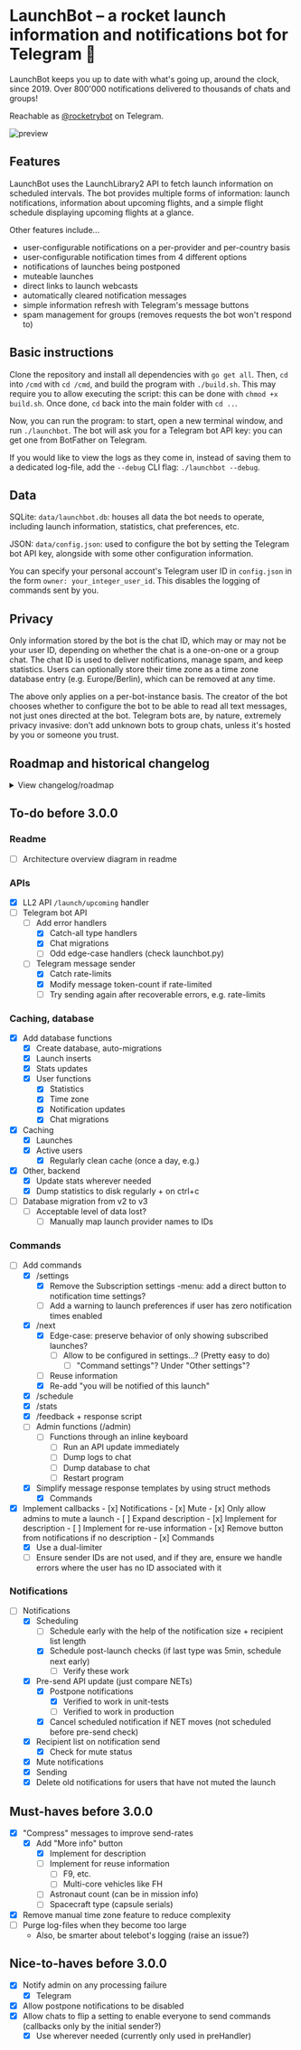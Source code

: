 # LaunchBot – a rocket launch information and notifications bot for Telegram 🚀
LaunchBot keeps you up to date with what's going up, around the clock, since 2019. Over 800'000 notifications delivered to thousands of chats and groups!

Reachable as [@rocketrybot](https://t.me/rocketrybot) on Telegram.

![preview](notification.png)

## Features
LaunchBot uses the LaunchLibrary2 API to fetch launch information on scheduled intervals. The bot provides multiple forms of information: launch notifications, information about upcoming flights, and a simple flight schedule displaying upcoming flights at a glance.

Other features include...
- user-configurable notifications on a per-provider and per-country basis
- user-configurable notification times from 4 different options
- notifications of launches being postponed
- muteable launches
- direct links to launch webcasts
- automatically cleared notification messages
- simple information refresh with Telegram's message buttons
- spam management for groups (removes requests the bot won't respond to)

## Basic instructions
Clone the repository and install all dependencies with `go get all`. Then, `cd` into `/cmd` with `cd /cmd`, and build the program with `./build.sh`. This may require you to allow executing the script: this can be done with `chmod +x build.sh`. Once done, `cd` back into the main folder with `cd ..`.

Now, you can run the program: to start, open a new terminal window, and run `./launchbot`. The bot will ask you for a Telegram bot API key: you can get one from BotFather on Telegram.

If you would like to view the logs as they come in, instead of saving them to a dedicated log-file, add the `--debug` CLI flag: `./launchbot --debug`.

## Data
SQLite: `data/launchbot.db`: houses all data the bot needs to operate, including launch information, statistics, chat preferences, etc.

JSON: `data/config.json`: used to configure the bot by setting the Telegram bot API key, alongside with some other configuration information.

You can specify your personal account's Telegram user ID in `config.json` in the form `owner: your_integer_user_id`. This disables the logging of commands sent by you.

## Privacy

Only information stored by the bot is the chat ID, which may or may not be your user ID, depending on whether the chat is a one-on-one or a group chat. The chat ID is used to deliver notifications, manage spam, and keep statistics. Users can optionally store their time zone as a time zone database entry (e.g. Europe/Berlin), which can be removed at any time.

The above only applies on a per-bot-instance basis. The creator of the bot chooses whether to configure the bot to be able to read all text messages, not just ones directed at the bot. Telegram bots are, by nature, extremely privacy invasive: don't add unknown bots to group chats, unless it's hosted by you or someone you trust.

## Roadmap and historical changelog

<details>
  <summary>View changelog/roadmap</summary>
  	
	## 1.0 / first implementation (November 2019)

	- ✅ implemented uncached API requests
	
	- ✅ implemented the request of next launch via a direct API call

	
	## 1.2 / basic features (December 2019)

	- ✅ implement /next using DB calls
	
	- ✅ implement support for SpaceX core information

	
	## 1.3 / user-facing features (January 2020)
	
	- ✅ add "next" and "previous" button(s) to /next command
	
	- ✅ add a mute button to notifications
	
	- ✅ update /notify to be more user friendly
	
	- ✅ implement /feedback
	
	- ✅ improve notification handling with the hold flag -> moving NETs and info text regarding them
	
	- ✅ change launch database index from tminus to net

	
	## 1.4 / basic improvements (February 2020 ->)

	- ✅ Notify users of a launch being postponed if a notification has already been sent
	
	- ✅ disable logging of text messages; how to do feedback? (log feedback messages in a global array?)
	
	- ✅ add tbd-field to launches, so schedule can only show certain launch dates (filter certain and uncertain with a button)
	
	- ✅ add location (i.e. state/country) below pad information (Florida, USA etc.)

	
	## 1.5 / user-facing features
	
	- ✅ delete older notification messages when a new one is sent
	
	- [ ] add a "more info"/"less info" button to /next and notification messages
	
	- ✅ add probability of launch and launch location, separate from mission name etc. with \n\n
	
	- ✅ allow users to set their own notifications (i.e. 24h/12h/...)
	
	- ✅ allow users to set their own timezone
	
	
	## 2.0 / major back-end changes (October 2020)
	
	- ✅ upgrade to the LL2 API (LL1 closes at the end of October)
	
	- ✅ update from telepot Telegram API wrapper to python-telegram-bot
	
	- ✅ perform API requests intelligently, as the monthly request quota is enough for only one request every 8 minutes
	
		- ✅ don't update API on startup, unless it has been sufficiently long since last check: store requests in memory + storage
		
		- ✅ use schedule to schedule requests: just before a launch is due, plus for when notifications are supposed to be sent
		
		- ✅ a raw update schedule of once every 15 - 60 minutes
		
	- ✅ check for launch notifications intelligently
		
		- ✅ on API update, check for updated launch times (notification send times) -> clear schedule queue -> schedule next checks for when a notification is supposed to be sent
		
	- ✅ store LL2 and SpX API data in the same database
	
	- ✅ combine all separate database files into one file with multiple tables
	
	- ✅ attempt to split the monolithic file into multiple separate files, starting with the API request functions
	
	- ✅ index launches by the new unique launch ID instead of launch name

	- ✅ fully integrate new API and notifications systems with LaunchBot 1.5

	- ✅ complete pre_handler(), so we can update time zone information and get feedback

	- ✅ re-add statistics to all needed places

	- ✅ open-source LaunchBot ✨


	## 2.1 (December 2020 to February 2022)

	- ✅ Postpone notification fixes

	- ✅ Local bot API server support

	- ✅ Attempt to reduce rate-limits caused by sending stuff too fast at Telegram's API

	- ✅ Various edge-case and bug fixes
	
	
	## 3.0 / LaunchBot rework in Go (May 2022)

	- ✅ Improved code quality and project layout

	- ✅ Improved robustness and error recoverability of the backend

	- ✅ Dequeue messages properly to stay within API limits

	- ✅ Smart spam management for commands and callbacks, which reduces rate-limiting

	- ✅ Remove excessive complexity in storage and caching

	- ✅ Modularize most functions so that adding e.g. Discord functionality is easier

	- ✅ Reuse proven Python logic where possible with direct translation

	- ✅ Improve performance with improved caching and Go's performance upside

	- ✅ Dance around API limits by sending incomplete messages, where the rest of the message can be later expanded

	- ✅ Add some group-specific settings, e.g. command permissions

	## 3.1 and onwards

	- [ ] Inline queries (should be trivial to do)

	- [ ] Handle window starts/ends

		- Instead of continuous postponements, notify of window start -> 5 min notification

	- [ ] Support for general event types (event/upcoming endpoint)

		- Wrap launches in an Event{} type

	- [ ] "Featured launches" subscription option, for interesting one-off launches

	- [ ] Weekly summary messages

	- [ ] Web-app based set-up screen, notification info?

		- https://core.telegram.org/bots/webapps

		- Privacy implications

	- [ ] Discord support


</details>

## To-do before 3.0.0

### Readme

- [ ] Architecture overview diagram in readme

### APIs

- [x] LL2 API `/launch/upcoming` handler
- [ ] Telegram bot API
	- [ ] Add error handlers
		- [x] Catch-all type handlers
		- [x] Chat migrations
		- [ ] Odd edge-case handlers (check launchbot.py)
	- [ ] Telegram message sender
		- [x] Catch rate-limits
		- [x] Modify message token-count if rate-limited
		- [ ] Try sending again after recoverable errors, e.g. rate-limits

### Caching, database

- [x] Add database functions
	- [x] Create database, auto-migrations
	- [x] Launch inserts
	- [x] Stats updates
	- [x] User functions
		- [x] Statistics
		- [x] Time zone  
		- [x] Notification updates
		- [x] Chat migrations

- [x] Caching
	- [x] Launches
	- [x] Active users
		- [x] Regularly clean cache (once a day, e.g.)

- [x] Other, backend
	- [x] Update stats wherever needed
	- [x] Dump statistics to disk regularly + on ctrl+c

- [ ] Database migration from v2 to v3
	- [ ] Acceptable level of data lost?
		- [ ] Manually map launch provider names to IDs

### Commands

- [ ] Add commands
	- [x] /settings
		- [x] Remove the Subscription settings -menu: add a direct button to notification time settings?
		- [ ] Add a warning to launch preferences if user has zero notification times enabled
	- [x] /next
		- [x] Edge-case: preserve behavior of only showing subscribed launches?
			- [ ] Allow to be configured in settings...? (Pretty easy to do)
				- [ ] "Command settings"? Under "Other settings"?
		- [ ] Reuse information
		- [x] Re-add "you will be notified of this launch"
	- [x] /schedule
	- [x] /stats
	- [x] /feedback + response script
	- [ ] Admin functions (/admin)
		- [ ] Functions through an inline keyboard
			- [ ] Run an API update immediately
			- [ ] Dump logs to chat
			- [ ] Dump database to chat
			- [ ] Restart program
	- [x] Simplify message response templates by using struct methods
		- [x] Commands

- [x] Implement callbacks
		- [x] Notifications
			- [x] Mute
				- [x] Only allow admins to mute a launch
			- [ ] Expand description
				- [x] Implement for description
				- [ ] Implement for re-use information
				- [x] Remove button from notifications if no description 
		- [x] Commands
	- [x] Use a dual-limiter
	- [ ] Ensure sender IDs are not used, and if they are, ensure we handle errors where the user has no ID associated with it

### Notifications

- [ ] Notifications
	- [x] Scheduling
		- [ ] Schedule early with the help of the notification size + recipient list length
		- [x] Schedule post-launch checks (if last type was 5min, schedule next early)
			- [ ] Verify these work
	- [x] Pre-send API update (just compare NETs)
		- [x] Postpone notifications
			- [x] Verified to work in unit-tests
			- [ ] Verified to work in production
		- [x] Cancel scheduled notification if NET moves (not scheduled before pre-send check)
	- [x] Recipient list on notification send
		- [x] Check for mute status
	- [x] Mute notifications
	- [x] Sending
	- [x] Delete old notifications for users that have not muted the launch

## Must-haves before 3.0.0

- [x] "Compress" messages to improve send-rates
	- [x] Add "More info" button
		- [x] Implement for description
		- [ ] Implement for reuse information
			- [ ] F9, etc.
			- [ ] Multi-core vehicles like FH
		- [ ] Astronaut count (can be in mission info)
		- [ ] Spacecraft type (capsule serials)
- [x] Remove manual time zone feature to reduce complexity
- [ ] Purge log-files when they become too large
	- Also, be smarter about telebot's logging (raise an issue?)

## Nice-to-haves before 3.0.0

- [x] Notify admin on any processing failure
	- [x] Telegram
- [x] Allow postpone notifications to be disabled
- [x] Allow chats to flip a setting to enable everyone to send commands (callbacks only by the initial sender?)
	- [x] Use wherever needed (currently only used in preHandler)
